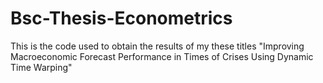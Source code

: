 # Bsc-Thesis-Econometrics

This is the code used to obtain the results of my these titles "Improving Macroeconomic Forecast Performance in Times of Crises Using Dynamic Time Warping"
